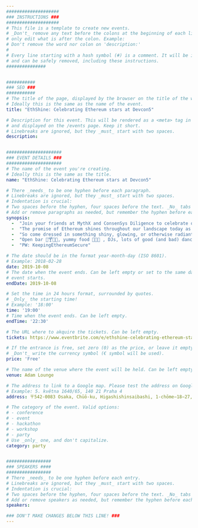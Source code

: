 ```yaml
---
####################
### INSTRUCTIONS ###
####################
# This file is a template to create new events.
# _Don't_ remove any text before the colons at the beginning of each line,
# only edit what is after the colon. Example:
# Don't remove the word nor colon on 'description:'
#
# Every line starting with a hash symbol (#) is a comment. It will be ignored
# and can be safely removed, including these instructions.
###############


###########
### SEO ###
###########
# The title of the page, displayed by the browser on the title of the window.
# Ideally this is the same as the name of the event.
title: "EthShine: Celebrating Ethereum stars at Devcon5"

# Description for this event. This will be rendered as a <meta> tag in the HTML,
# and displayed on the /events page. Keep it short.
# Linebreaks are ignored, but they _must_ start with two spaces.
description: 


#####################
### EVENT DETAILS ###
#####################
# The name of the event you're creating.
# Ideally this is the same as the title.
name: "EthShine: Celebrating Ethereum stars at Devcon5"

# There _needs_ to be one hyphen before each paragraph.
# Linebreaks are ignored, but they _must_ start with two spaces.
# Indentation is crucial:
# Two spaces before the hyphen, four spaces before the text. _No_ tabs allowed.
# Add or remove paragraphs as needed, but remember the hyphen before each entry.
synopsis: 
  -  "Join your friends at MythX and ConsenSys Diligence to celebrate on the first night of Devcon5!"
  -  "The promise of Ethereum shines throughout our landscape today as a beacon. In honor of this, we want everyone who is a part of this community to shine as well."  
  -  "So come dressed in something shiny, glowing, or otherwise radiant and celebrate Devcon5 together."  
  -  "Open bar 🍻🍸🍶🍹, yummy food 🥘🍣🍔 , DJs, lots of good (and bad) dance moves 💃🕺👯, and meeting friends old and new 🤝!"  
  -  "PW: KeepingEthereumSecure"  

# The date should be in the format year-month-day (ISO 8601).
# Example: 2018-02-28
date: 2019-10-08
# The date when the event ends. Can be left empty or set to the same day the
# event starts.
endDate: 2019-10-08

# Set the time in 24 hours format, surrounded by quotes.
# _Only_ the starting time!
# Example: '18:00'
time: '19:00'
# Time when the event ends. Can be left empty.
endTime: '22:30'

# The URL where to akquire the tickets. Can be left empty.
tickets: https://www.eventbrite.com/e/ethshine-celebrating-ethereum-stars-at-devcon5-tickets-73636244991

# If the entrance is free, set zero (0) as the price, or leave it empty.
# _Don't_ write the currency symbol (€ symbol will be used).
price: 'Free'

# The name of the venue where the event will be held. Can be left empty.
venue: Adam Lounge

# The address to link to a Google map. Please test the address on Google Maps.
# Example: 5. května 1640/65, 140 21 Praha 4
address: 〒542-0083 Osaka, Chūō-ku, Higashishinsaibashi, 1-chōme−18−27, Osaka, Osaka

# The category of the event. Valid options:
# - conference
# - event
# - hackathon
# - workshop
# - party
# Use _only_ one, and don't capitalize.
category: party


#################
### SPEAKERS ####
#################
# There _needs_ to be one hyphen before each entry.
# Linebreaks are ignored, but they _must_ start with two spaces.
# Indentation is crucial:
# Two spaces before the hyphen, four spaces before the text. _No_ tabs allowed.
# Add or remove speakers as needed, but remember the hyphen before each entry.
speakers:

### DON'T MAKE CHANGES BELOW THIS LINE! ###
---
```

<!-- ### DON'T MAKE CHANGES BELOW THIS LINE! ### -->

<Event-Content/>
